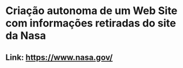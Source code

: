 # Criação autonoma de um Web Site com informações retiradas do site da Nasa
## Link: https://www.nasa.gov/
